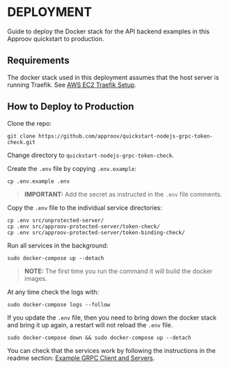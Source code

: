 # DEPLOYMENT

Guide to deploy the Docker stack for the API backend examples in this Approov quickstart to production.

## Requirements

The docker stack used in this deployment assumes that the host server is running Traefik. See [AWS EC2 Traefik Setup](https://github.com/approov/aws-ec2-traefik-setup).


## How to Deploy to Production

Clone the repo:

```shell
git clone https://github.com/approov/quickstart-nodejs-grpc-token-check.git
```

Change directory to `quickstart-nodejs-grpc-token-check`.

Create the `.env` file by copying `.env.example`:

```shell
cp .env.example .env
```
> **IMPORTANT:** Add the secret as instructed in the `.env` file comments.

Copy the `.env` file to the individual service directories:

```shell
cp .env src/unprotected-server/
cp .env src/approov-protected-server/token-check/
cp .env src/approov-protected-server/token-binding-check/
```

Run all services in the background:

```shell
sudo docker-compose up --detach
```
> **NOTE:** The first time you run the command it will build the docker images.

At any time check the logs with:

```shell
sudo docker-compose logs --follow
```

If you update the `.env` file, then you need to bring down the docker stack and bring it up again, a restart will not reload the `.env` file.

```shell
sudo docker-compose down && sudo docker-compose up --detach
```

You can check that the services work by following the instructions in the readme section: [Example GRPC Client and Servers](https://github.com/approov/quickstart-nodejs-grpc-token-check/tree/demo-server-updates#example-grpc-client-and-servers).